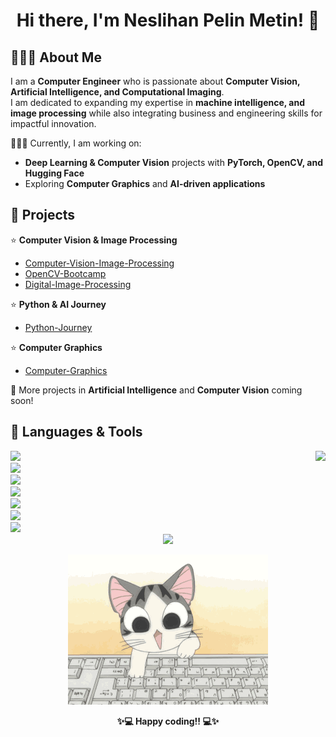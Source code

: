 <div align="center">

# Hi there, I'm Neslihan Pelin Metin! 🌸

</div>

## 💁🏻‍♀️ About Me  
I am a **Computer Engineer** who is passionate about **Computer Vision, Artificial Intelligence, and Computational Imaging**.  
I am dedicated to expanding my expertise in **machine intelligence, and image processing** while also integrating business and engineering skills for impactful innovation.  

👩🏻‍💻 Currently, I am working on:  
- **Deep Learning & Computer Vision** projects with **PyTorch, OpenCV, and Hugging Face**  
- Exploring **Computer Graphics** and **AI-driven applications**  

## 📌 Projects  
⭐️ **Computer Vision & Image Processing**  
- [Computer-Vision-Image-Processing](https://github.com/neslihanpelinmetin/Computer-Vision-Image-Processing)  
- [OpenCV-Bootcamp](https://github.com/neslihanpelinmetin/OpenCV-Bootcamp)  
- [Digital-Image-Processing](https://github.com/neslihanpelinmetin/Digital-Image-Processing)  

⭐️ **Python & AI Journey**  
- [Python-Journey](https://github.com/neslihanpelinmetin/Python-Journey)

⭐️ **Computer Graphics**  
- [Computer-Graphics](https://github.com/neslihanpelinmetin/Computer-Graphics)  

🚀 More projects in **Artificial Intelligence** and **Computer Vision** coming soon!  

## 🔧 Languages & Tools  

<div style="display: flex; align-items: flex-start; justify-content: space-between;">
  <div>
    <img src="https://img.shields.io/badge/Python-3776AB?style=flat&logo=python" /><br>
    <img src="https://img.shields.io/badge/C-A8B9CC?style=flat&logo=c" /><br>
    <img src="https://img.shields.io/badge/Java-ED8B00?style=flat&logo=java" /><br>
    <img src="https://img.shields.io/badge/C%23-239120?style=flat&logo=c-sharp" /><br>
    <img src="https://img.shields.io/badge/OpenCV-27338e?style=flat&logo=opencv" /><br>
    <img src="https://img.shields.io/badge/PyTorch-EE4C2C?style=flat&logo=pytorch" /><br>
    <img src="https://img.shields.io/badge/HuggingFace-FFD54F?style=flat&logo=huggingface" /><br>
  </div>
  <div>
    <img height="150" src="https://github-readme-stats.vercel.app/api/top-langs/?username=neslihanpelinmetin&layout=compact&theme=light" />
  </div>
</div>


<div align="center">
  <img height="300" src="https://streak-stats.demolab.com/?user=neslihanpelinmetin&theme=light" />
</div>

<div align="center">

![](https://github.com/neslihanpelinmetin/readMeGIF/blob/main/computerCat.gif)  

**✨💻 Happy coding!! 💻✨**  

</div>
